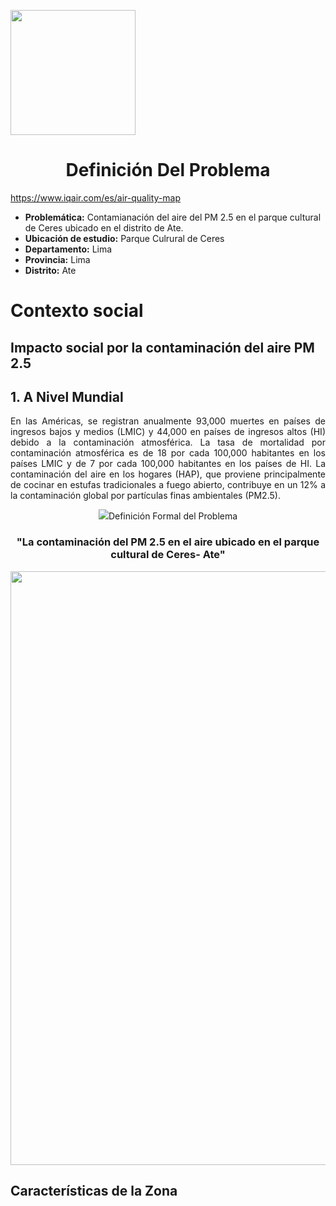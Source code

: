 <p align="left">
<img src="https://semanadelcannabis.cayetano.edu.pe/assets/img/logo-upch.png" width="200">
 <h1 align="center">Definición Del Problema</h1>
</p>

https://www.iqair.com/es/air-quality-map 

- **Problemática:** Contamianación del aire del PM 2.5 en el parque cultural de Ceres ubicado en el distrito de Ate.
- **Ubicación de estudio:** Parque Culrural de Ceres
- **Departamento:** Lima
- **Provincia:** Lima
- **Distrito:** Ate
# Contexto social 
## Impacto social por la contaminación del aire PM 2.5
## 1. **A Nivel Mundial**
<p align="justify">
 En las Américas, se registran anualmente 93,000 muertes en países de ingresos bajos y medios (LMIC) y 44,000 en países de ingresos altos (HI) debido a la contaminación atmosférica. La tasa de mortalidad por contaminación atmosférica es de 18 por cada 100,000 habitantes en los países LMIC y de 7 por cada 100,000 habitantes en los países de HI.
La contaminación del aire en los hogares (HAP), que proviene principalmente de cocinar en estufas tradicionales a fuego abierto, contribuye en un 12% a la contaminación global por partículas finas ambientales (PM2.5).
 </p>
 <p align="center">
<img src="
![image](https://github.com/GreisyJhoana05/Grupo2-FdD/assets/165920846/8c69a426-ca6d-497b-b85b-f199678aa4f7)

## Definición Formal del Problema
<h3 align="center"> "La contaminación del PM 2.5 en el aire ubicado en el parque cultural de Ceres- Ate"
<p align="center">
  <img src="https://github.com/GreisyJhoana05/Grupo2-FdD/blob/main/FdD/Imagenes/Definici%C3%B3n%20del%20problema/E02Imagen01.jpg" width="950" style="margin: auto;">

## Características de la Zona


